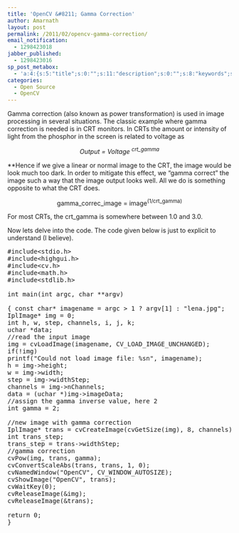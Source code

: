 ```yaml
---
title: 'OpenCV &#8211; Gamma Correction'
author: Amarnath
layout: post
permalink: /2011/02/opencv-gamma-correction/
email_notification:
  - 1298423018
jabber_published:
  - 1298423016
sp_post_metabox:
  - 'a:4:{s:5:"title";s:0:"";s:11:"description";s:0:"";s:8:"keywords";s:0:"";s:7:"noindex";s:0:"";}'
categories:
  - Open Source
  - OpenCV
---
```

<p id="top" />
Gamma correction (also known as power transformation) is used in image processing in several situations. The classic example where gamma correction is needed is in CRT monitors. In CRTs the amount or intensity of light from the phosphor in the screen is related to voltage as</p> 

<p style="text-align: center;">
  <em>Output = Voltage <sup>crt_gamma</sup></em>
</p>

**Hence if we give a linear or normal image to the CRT, the image would be look much too dark. In order to mitigate this effect, we &#8220;gamma correct&#8221; the image such a way that the image output looks well. All we do is something opposite to what the CRT does.
</p>

<p style="text-align: center;">
  gamma_correc_image = image<sup>(1/crt_gamma)</sup>
</p>

For most CRTs, the crt_gamma is somewhere between 1.0 and 3.0.

Now lets delve into the code. The code given below is just to explicit to understand (I believe).  


<pre class="brush: cpp">#include&lt;stdio.h&gt;
#include&lt;highgui.h&gt;
#include&lt;cv.h&gt;
#include&lt;math.h&gt;
#include&lt;stdlib.h&gt;

int main(int argc, char **argv)

{ const char* imagename = argc &gt; 1 ? argv[1] : "lena.jpg";
IplImage* img = 0;
int h, w, step, channels, i, j, k;
uchar *data;
//read the input image
img = cvLoadImage(imagename, CV_LOAD_IMAGE_UNCHANGED);
if(!img)
printf("Could not load image file: %sn", imagename);
h = img-&gt;height;
w = img-&gt;width;
step = img-&gt;widthStep;
channels = img-&gt;nChannels;
data = (uchar *)img-&gt;imageData;
//assign the gamma inverse value, here 2
int gamma = 2;

//new image with gamma correction
IplImage* trans = cvCreateImage(cvGetSize(img), 8, channels);
int trans_step;
trans_step = trans-&gt;widthStep;
//gamma correction
cvPow(img, trans, gamma);
cvConvertScaleAbs(trans, trans, 1, 0);
cvNamedWindow("OpenCV", CV_WINDOW_AUTOSIZE);
cvShowImage("OpenCV", trans);
cvWaitKey(0);
cvReleaseImage(&img);
cvReleaseImage(&trans);

return 0;
}</pre>

  
&nbsp;
